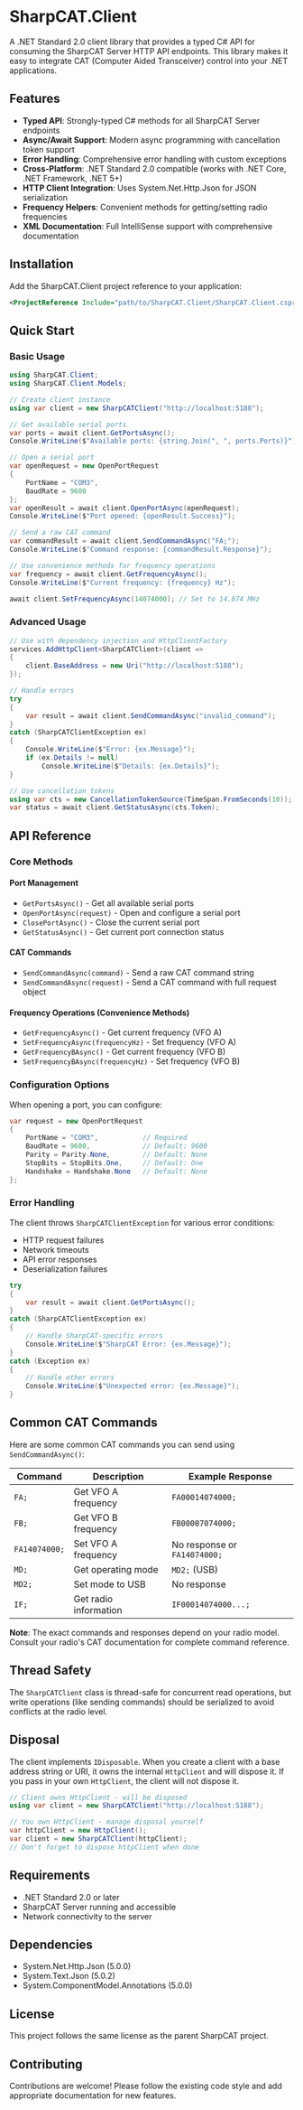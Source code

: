 # SharpCAT.Client

A .NET Standard 2.0 client library that provides a typed C# API for consuming the SharpCAT Server HTTP API endpoints. This library makes it easy to integrate CAT (Computer Aided Transceiver) control into your .NET applications.

## Features

- **Typed API**: Strongly-typed C# methods for all SharpCAT Server endpoints
- **Async/Await Support**: Modern async programming with cancellation token support
- **Error Handling**: Comprehensive error handling with custom exceptions
- **Cross-Platform**: .NET Standard 2.0 compatible (works with .NET Core, .NET Framework, .NET 5+)
- **HTTP Client Integration**: Uses System.Net.Http.Json for JSON serialization
- **Frequency Helpers**: Convenient methods for getting/setting radio frequencies
- **XML Documentation**: Full IntelliSense support with comprehensive documentation

## Installation

Add the SharpCAT.Client project reference to your application:

```xml
<ProjectReference Include="path/to/SharpCAT.Client/SharpCAT.Client.csproj" />
```

## Quick Start

### Basic Usage

```csharp
using SharpCAT.Client;
using SharpCAT.Client.Models;

// Create client instance
using var client = new SharpCATClient("http://localhost:5188");

// Get available serial ports
var ports = await client.GetPortsAsync();
Console.WriteLine($"Available ports: {string.Join(", ", ports.Ports)}");

// Open a serial port
var openRequest = new OpenPortRequest
{
    PortName = "COM3",
    BaudRate = 9600
};
var openResult = await client.OpenPortAsync(openRequest);
Console.WriteLine($"Port opened: {openResult.Success}");

// Send a raw CAT command
var commandResult = await client.SendCommandAsync("FA;");
Console.WriteLine($"Command response: {commandResult.Response}");

// Use convenience methods for frequency operations
var frequency = await client.GetFrequencyAsync();
Console.WriteLine($"Current frequency: {frequency} Hz");

await client.SetFrequencyAsync(14074000); // Set to 14.074 MHz
```

### Advanced Usage

```csharp
// Use with dependency injection and HttpClientFactory
services.AddHttpClient<SharpCATClient>(client =>
{
    client.BaseAddress = new Uri("http://localhost:5188");
});

// Handle errors
try
{
    var result = await client.SendCommandAsync("invalid_command");
}
catch (SharpCATClientException ex)
{
    Console.WriteLine($"Error: {ex.Message}");
    if (ex.Details != null)
        Console.WriteLine($"Details: {ex.Details}");
}

// Use cancellation tokens
using var cts = new CancellationTokenSource(TimeSpan.FromSeconds(10));
var status = await client.GetStatusAsync(cts.Token);
```

## API Reference

### Core Methods

#### Port Management
- `GetPortsAsync()` - Get all available serial ports
- `OpenPortAsync(request)` - Open and configure a serial port
- `ClosePortAsync()` - Close the current serial port
- `GetStatusAsync()` - Get current port connection status

#### CAT Commands
- `SendCommandAsync(command)` - Send a raw CAT command string
- `SendCommandAsync(request)` - Send a CAT command with full request object

#### Frequency Operations (Convenience Methods)
- `GetFrequencyAsync()` - Get current frequency (VFO A)
- `SetFrequencyAsync(frequencyHz)` - Set frequency (VFO A)
- `GetFrequencyBAsync()` - Get current frequency (VFO B)
- `SetFrequencyBAsync(frequencyHz)` - Set frequency (VFO B)

### Configuration Options

When opening a port, you can configure:

```csharp
var request = new OpenPortRequest
{
    PortName = "COM3",           // Required
    BaudRate = 9600,             // Default: 9600
    Parity = Parity.None,        // Default: None
    StopBits = StopBits.One,     // Default: One
    Handshake = Handshake.None   // Default: None
};
```

### Error Handling

The client throws `SharpCATClientException` for various error conditions:

- HTTP request failures
- Network timeouts
- API error responses
- Deserialization failures

```csharp
try
{
    var result = await client.GetPortsAsync();
}
catch (SharpCATClientException ex)
{
    // Handle SharpCAT-specific errors
    Console.WriteLine($"SharpCAT Error: {ex.Message}");
}
catch (Exception ex)
{
    // Handle other errors
    Console.WriteLine($"Unexpected error: {ex.Message}");
}
```

## Common CAT Commands

Here are some common CAT commands you can send using `SendCommandAsync()`:

| Command | Description | Example Response |
|---------|-------------|------------------|
| `FA;` | Get VFO A frequency | `FA00014074000;` |
| `FB;` | Get VFO B frequency | `FB00007074000;` |
| `FA14074000;` | Set VFO A frequency | No response or `FA14074000;` |
| `MD;` | Get operating mode | `MD2;` (USB) |
| `MD2;` | Set mode to USB | No response |
| `IF;` | Get radio information | `IF00014074000...;` |

**Note**: The exact commands and responses depend on your radio model. Consult your radio's CAT documentation for complete command reference.

## Thread Safety

The `SharpCATClient` class is thread-safe for concurrent read operations, but write operations (like sending commands) should be serialized to avoid conflicts at the radio level.

## Disposal

The client implements `IDisposable`. When you create a client with a base address string or URI, it owns the internal `HttpClient` and will dispose it. If you pass in your own `HttpClient`, the client will not dispose it.

```csharp
// Client owns HttpClient - will be disposed
using var client = new SharpCATClient("http://localhost:5188");

// You own HttpClient - manage disposal yourself
var httpClient = new HttpClient();
var client = new SharpCATClient(httpClient);
// Don't forget to dispose httpClient when done
```

## Requirements

- .NET Standard 2.0 or later
- SharpCAT Server running and accessible
- Network connectivity to the server

## Dependencies

- System.Net.Http.Json (5.0.0)
- System.Text.Json (5.0.2)
- System.ComponentModel.Annotations (5.0.0)

## License

This project follows the same license as the parent SharpCAT project.

## Contributing

Contributions are welcome! Please follow the existing code style and add appropriate documentation for new features.